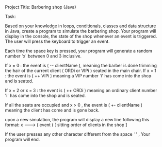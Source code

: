 Project Title: Barbering shop (Java)

Task: 

Based on your knowledge in loops, conditionals, classes and data structure in Java, create a
program to simulate the barbering shop. Your program will display in the console, the state of the
shop whenever an event is triggered. The user will press the keyboard to trigger an event.


Each time the space key is pressed, your program will generate a random number 'x'
between 0 and 3 inclusive.

If x = 0 : the event is ( -- clientName ), meaning the barber is done trimming the hair
of the current client ( ORDi or VIPi ) seated in the main chair.
If x = 1 : the event is ( ++ VIPi ) meaning a VIP number 'i' has come into the shop and is
seated.

If x = 2 or x = 3 : the event is ( ++ ORDi ) meaning an ordinary client number 'i' has
come into the shop and is seated.

If all the seats are occupied and x > 0 , the event is ( +- clientName ) meaning the
client has come and is gone back.

upon a new simulation, the program will display a new line following this format:
x ---> ( event ) [ sitting order of clients in the shop ]

If the user presses any other character different from the space ' ' , Your program will end.
